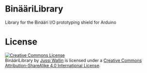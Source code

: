 # BinääriLibrary
Library for the Binääri I/O prototyping shield for Arduino



# License
<a rel="license" href="http://creativecommons.org/licenses/by-sa/4.0/"><img alt="Creative Commons License" style="border-width:0" src="https://i.creativecommons.org/l/by-sa/4.0/88x31.png" /></a><br /><span xmlns:dct="http://purl.org/dc/terms/" property="dct:title">BinääriLibrary</span> by <a xmlns:cc="http://creativecommons.org/ns#" href="https://github.com/Binaari/BinaariLibrary" property="cc:attributionName" rel="cc:attributionURL">Jussi Wallin</a> is licensed under a <a rel="license" href="http://creativecommons.org/licenses/by-sa/4.0/">Creative Commons Attribution-ShareAlike 4.0 International License</a>.
